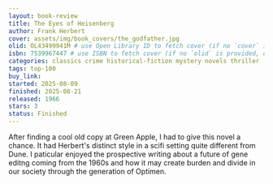 ```yaml
---
layout: book-review
title: The Eyes of Heisenberg
author: Frank Herbert
cover: assets/img/book_covers/the_godfather.jpg
olid: OL43499941M # use Open Library ID to fetch cover (if no `cover` is provided)
isbn: 7539967447 # use ISBN to fetch cover (if no `olid` is provided, dashes are optional)
categories: classics crime historical-fiction mystery novels thriller
tags: top-100
buy_link:
started: 2025-08-09
finished: 2025-08-21
released: 1966
stars: 3
status: Finished
---
```


After finding a cool old copy at Green Apple, I had to give this novel a chance. It had Herbert's distinct style in a scifi setting quite different from Dune. I paticular enjoyed the prospective writing about a future of gene editng coming from the 1960s and how it may create burden and divide in our society through the generation of Optimen.
